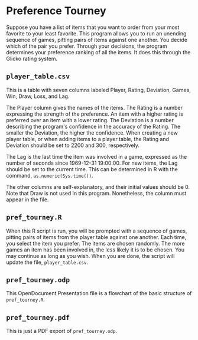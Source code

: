 # Preference Tourney

Suppose you have a list of items that you want to order from your most favorite to your least favorite. This program allows you to run an unending sequence of games, pitting pairs of items against one another. You decide which of the pair you prefer. Through your decisions, the program determines your preference ranking of all the items. It does this through the Glicko rating system.

## `player_table.csv`

This is a table with seven columns labeled Player, Rating, Deviation, Games, Win, Draw, Loss, and Lag.

The Player column gives the names of the items. The Rating is a number expressing the strength of the preference. An item with a higher rating is preferred over an item with a lower rating. The Deviation is a number describing the program's confidence in the accuracy of the Rating. The smaller the Deviation, the higher the confidence. When creating a new player table, or when adding items to a player table, the Rating and Deviation should be set to 2200 and 300, respectively.

The Lag is the last time the item was involved in a game, expressed as the number of seconds since 1969-12-31 19:00:00. For new items, the Lag should be set to the current time. This can be determined in R with the command, `as.numeric(Sys.time())`.

The other columns are self-explanatory, and their initial values should be 0. Note that Draw is not used in this program. Nonetheless, the column must appear in the file.

## `pref_tourney.R`

When this R script is run, you will be prompted with a sequence of games, pitting pairs of items from the player table against one another. Each time, you select the item you prefer. The items are chosen randomly. The more games an item has been involved in, the less likely it is to be chosen. You may continue as long as you wish. When you are done, the script will update the file, `player_table.csv`.

## `pref_tourney.odp`

This OpenDocument Presentation file is a flowchart of the basic structure of `pref_tourney.R`.

## `pref_tourney.pdf`

This is just a PDF export of `pref_tourney.odp`.